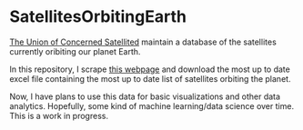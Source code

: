# SatellitesOrbitingEarth

[The Union of Concerned Satellited](http://www.ucsusa.org) maintain a database of the satellites currently oribiting our planet Earth.

In this repository, I scrape [this webpage](http://www.ucsusa.org/nuclear-weapons/space-weapons/satellite-database.html) and download the most up to date excel file containing the most up to date list of satellites orbiting the planet.

Now, I have plans to use this data for basic visualizations and other data analytics. Hopefully, some kind of machine learning/data science over time. This is a work in progress.
